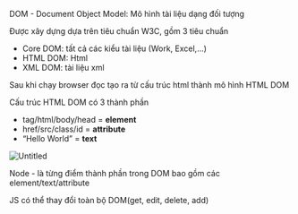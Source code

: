 DOM - Document Object Model: Mô hình tài liệu dạng đối tượng

Được xây dựng dựa trên tiêu chuẩn W3C, gồm 3 tiêu chuẩn

-   Core DOM: tất cả các kiểu tài liệu (Work, Excel,...)
-   HTML DOM: Html
-   XML DOM: tài liệu xml

Sau khi chạy browser đọc tạo ra từ cấu trúc html thành mô hình HTML DOM

Cấu trúc HTML DOM có 3 thành phần

-   tag/html/body/head = **element**
-   href/src/class/id = **attribute**
-   “Hello World” = **text**

![Untitled](https://s3-us-west-2.amazonaws.com/secure.notion-static.com/647dbd90-8a72-436b-a1c2-bd7d648e34ce/Untitled.png)

Node - là từng điểm thành phần trong DOM bao gồm các element/text/attribute

JS có thể thay đổi toàn bộ DOM(get, edit, delete, add)